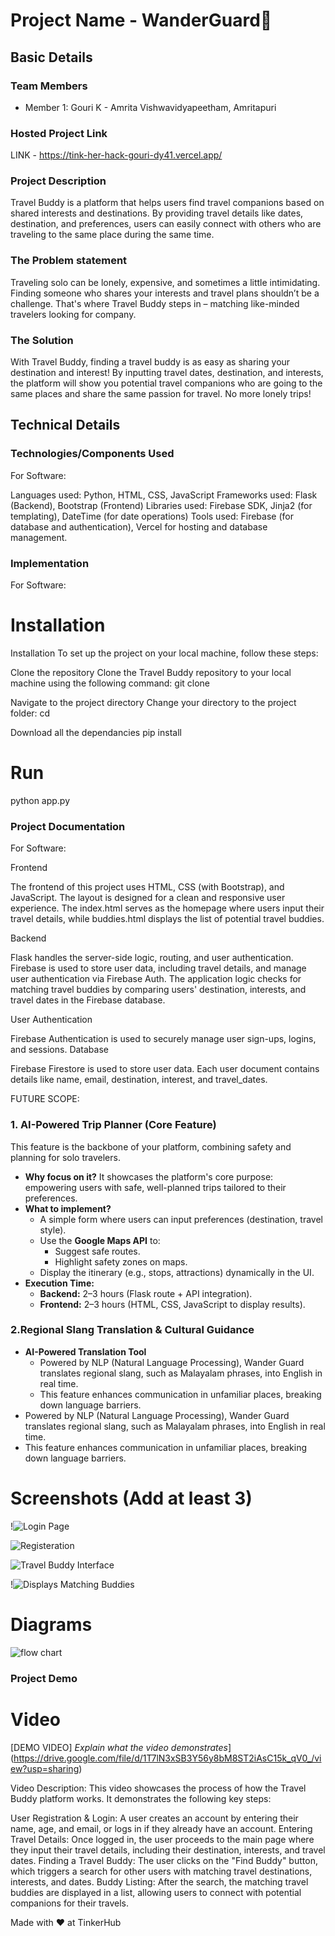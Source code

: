 # Project Name - WanderGuard🎯


## Basic Details

### Team Members
- Member 1: Gouri K - Amrita Vishwavidyapeetham, Amritapuri


### Hosted Project Link
LINK - https://tink-her-hack-gouri-dy41.vercel.app/

### Project Description
Travel Buddy is a platform that helps users find travel companions based on shared interests and destinations. By providing travel details like dates, destination, and preferences, users can easily connect with others who are traveling to the same place during the same time.

### The Problem statement
Traveling solo can be lonely, expensive, and sometimes a little intimidating. Finding someone who shares your interests and travel plans shouldn’t be a challenge. That's where Travel Buddy steps in – matching like-minded travelers looking for company.

### The Solution
With Travel Buddy, finding a travel buddy is as easy as sharing your destination and interest! By inputting travel dates, destination, and interests, the platform will show you potential travel companions who are going to the same places and share the same passion for travel. No more lonely trips!

## Technical Details
### Technologies/Components Used
For Software:

Languages used: Python, HTML, CSS, JavaScript
Frameworks used: Flask (Backend), Bootstrap (Frontend)
Libraries used: Firebase SDK, Jinja2 (for templating), DateTime (for date operations)
Tools used: Firebase (for database and authentication), Vercel for hosting and database management.

### Implementation
For Software:
# Installation
Installation
To set up the project on your local machine, follow these steps:

Clone the repository
Clone the Travel Buddy repository to your local machine using the following command:
git clone <repository-url>

Navigate to the project directory
Change your directory to the project folder:
cd <repository-address>

Download all the dependancies 
 pip install <Dependancies listed in requirements.txt>

# Run
python app.py

### Project Documentation
For Software:

Frontend

The frontend of this project uses HTML, CSS (with Bootstrap), and JavaScript. The layout is designed for a clean and responsive user experience.
The index.html serves as the homepage where users input their travel details, while buddies.html displays the list of potential travel buddies.

Backend

Flask handles the server-side logic, routing, and user authentication. Firebase is used to store user data, including travel details, and manage user authentication via Firebase Auth.
The application logic checks for matching travel buddies by comparing users' destination, interests, and travel dates in the Firebase database.

User Authentication

Firebase Authentication is used to securely manage user sign-ups, logins, and sessions.
Database

Firebase Firestore is used to store user data. Each user document contains details like name, email, destination, interest, and travel_dates.

FUTURE SCOPE:

### **1. AI-Powered Trip Planner (Core Feature)**

This feature is the backbone of your platform, combining safety and planning for solo travelers.

- **Why focus on it?** It showcases the platform's core purpose: empowering users with safe, well-planned trips tailored to their preferences.
- **What to implement?**
    - A simple form where users can input preferences (destination, travel style).
    - Use the **Google Maps API** to:
        - Suggest safe routes.
        - Highlight safety zones on maps.
    - Display the itinerary (e.g., stops, attractions) dynamically in the UI.
- **Execution Time:**
    - **Backend:** 2–3 hours (Flask route + API integration).
    - **Frontend:** 2–3 hours (HTML, CSS, JavaScript to display results).

### **2.Regional Slang Translation & Cultural Guidance**

- **AI-Powered Translation Tool**
    - Powered by NLP (Natural Language Processing), Wander Guard translates regional slang, such as Malayalam phrases, into English in real time.
    - This feature enhances communication in unfamiliar places, breaking down language barriers.
- Powered by NLP (Natural Language Processing), Wander Guard translates regional slang, such as Malayalam phrases, into English in real time.
- This feature enhances communication in unfamiliar places, breaking down language barriers.



# Screenshots (Add at least 3)
!![Login Page](assets/images/Screenshot%202025-01-26%20094657.png)

![Registeration](assets/images/Screenshot%202025-01-26%20101119.png)

![Travel Buddy Interface](assets/images/Screenshot%202025-01-26%20094802.png)

!![Displays Matching Buddies](assets/images/Screenshot%202025-01-26%20094815.png)

# Diagrams
![flow chart](assets/images/Screenshot%202025-01-26%20102110.png)

### Project Demo
# Video
[DEMO VIDEO]
*Explain what the video demonstrates*](https://drive.google.com/file/d/1T7lN3xSB3Y56y8bM8ST2iAsC15k_qV0_/view?usp=sharing)

Video Description:
This video showcases the process of how the Travel Buddy platform works. It demonstrates the following key steps:

User Registration & Login: A user creates an account by entering their name, age, and email, or logs in if they already have an account.
Entering Travel Details: Once logged in, the user proceeds to the main page where they input their travel details, including their destination, interests, and travel dates.
Finding a Travel Buddy: The user clicks on the "Find Buddy" button, which triggers a search for other users with matching travel destinations, interests, and dates.
Buddy Listing: After the search, the matching travel buddies are displayed in a list, allowing users to connect with potential companions for their travels.

Made with ❤️ at TinkerHub
